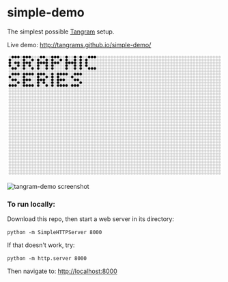 # simple-demo

The simplest possible [Tangram](http://github.com/tangrams/tangram) setup.

Live demo: http://tangrams.github.io/simple-demo/

![GRAPHIC SERIES](https://raw.githubusercontent.com/sensescape/xyz-dots/master/images/dots-title.jpg)

![tangram-demo screenshot](https://cloud.githubusercontent.com/assets/459970/6629470/c007b1de-c8e4-11e4-854e-fd69f5135b3a.png)

### To run locally:

Download this repo, then start a web server in its directory:

    python -m SimpleHTTPServer 8000
    
If that doesn't work, try:

    python -m http.server 8000
    
Then navigate to: [http://localhost:8000](http://localhost:8000)
